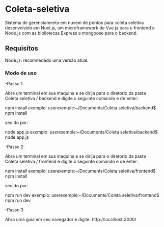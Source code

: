 # Coleta-seletiva

Sistema de gerenciamento em nuvem de pontos para coleta seletiva desenvolvido em Nuxt.js, um microframework de Vue.js para o frontend
e Node.js com as bibliotecas Express e mongoose para o backend.

## Requisitos

Node.js: recomnedado uma versão atual.

### Modo de uso

-Passo 1:

Abra um terminal em sua maquina e se dirija para o diretorio da pasta Coleta seletiva / backend 
e digite o seguinte comando e de enter:

npm install
exemplo: userexemple:~/Documents/Coleta seletiva/backend$ npm install

seuido por:

node app.js
exemplo: userexemple:~/Documents/Coleta seletiva/backend$ node app.js

-Passo 2:

Abra um terminal em sua maquina e se dirija para o diretorio da pasta Coleta seletiva / frontend 
e digite o seguinte comando e de enter:

npm install
exemplo: userexemple:~/Documents/Coleta seletiva/frontend$ npm install

seuido por:

npm run dev
exemplo: userexemple:~/Documents/Coleta seletiva/frontend$ npm run dev

-Passo 3:

Abra uma guia em seu navegador e digite:
http://localhost:3000/

